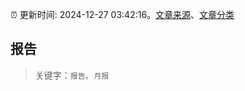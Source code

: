 :alarm_clock: 更新时间: 2024-12-27 03:42:16。[文章来源](/README.md)、[文章分类](/TAGS.md)

## 报告


> 关键字：`报告`、`月报`



